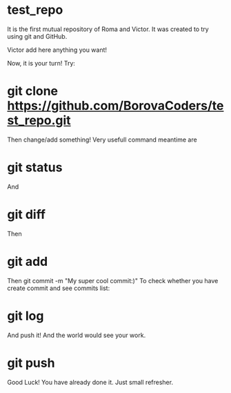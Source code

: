 # test_repo
It is the first mutual repository of Roma and Victor.
It was created to try using git and GitHub.

Victor add here anything you want!

Now, it is your turn!
Try:
# git clone https://github.com/BorovaCoders/test_repo.git
Then change/add something! Very usefull command meantime are
# git status
And
# git diff
Then
# git add <file>
Then
git commit -m "My super cool commit:)"
To check whether you have create commit and see commits list:
# git log
And push it! And the world would see your work.
# git push

Good Luck!
You have already done it.
Just small refresher.